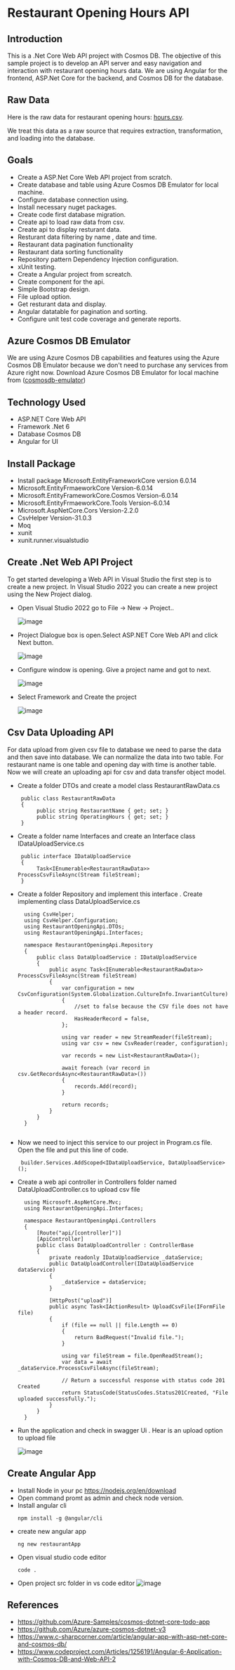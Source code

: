 # Restaurant Opening Hours API

## Introduction

This is a .Net Core Web API project with Cosmos DB. The objective of this sample project is to develop an API server and easy navigation and interaction with restaurant opening hours data. We are using Angular for the frontend, ASP.Net Core for the backend, and Cosmos DB for the database.

## Raw Data

Here is the raw data for restaurant opening hours: [hours.csv](https://gist.githubusercontent.com/ramzan-bs-23/bbc98dc64516242ccdb37fbd08b7cc4f/raw/dd55d01a7fc8efcbb08c5a2062b5c59c3c0471f9/hours.csv).

We treat this data as a raw source that requires extraction, transformation, and loading into the database.

## Goals 

- Create a ASP.Net Core Web API project from scratch.  
- Create database and table using Azure Cosmos DB Emulator for local machine.
- Configure database connection using.
- Install necessary nuget packages.  
- Create code first database migration.
- Create api to load raw data from csv.
- Create api to display resturant data.
- Resturant data filtering by name , date and time.
- Restaurant data pagination functionality
- Restaurant data sorting functionality
- Repository pattern Dependency Injection configuration.
- xUnit testing.
- Create a Angular project from screatch.
- Create component for the api.  
- Simple Bootstrap design.
- File upload option.
- Get resturant data and display.
- Angular datatable for pagination and sorting. 
- Configure unit test code coverage and generate reports.

## Azure Cosmos DB Emulator

We are using Azure Cosmos DB capabilities and features using the Azure Cosmos DB Emulator because we don't need to purchase any services from Azure right now.
Download Azure Cosmos DB Emulator for local machine from ([cosmosdb-emulator](https://aka.ms/cosmosdb-emulator))

## Technology Used

- ASP.NET Core Web API
- Framework .Net 6
- Database Cosmos DB
- Angular for UI

## Install Package

  - Install package Microsoft.EntityFrameworkCore version 6.0.14
  - Microsoft.EntityFrmaeworkCore Version-6.0.14
  - Microsoft.EntityFrameworkCore.Cosmos Version-6.0.14
  - Microsoft.EntityFrmaeworkCore.Tools Version-6.0.14
  - Microsoft.AspNetCore.Cors Version-2.2.0
  - CsvHelper Version-31.0.3
  - Moq
  - xunit
  - xunit.runner.visualstudio    

## Create .Net Web API Project

To get started developing a Web API in Visual Studio the first step is to create a new project. In Visual Studio 2022 you can create a new project using the New Project dialog. 

- Open Visual Studio 2022 go to File -> New -> Project..

  ![image](https://github.com/rakib33/rakibul-islam-backend-test-21April2024/assets/10026710/427b15a2-7d99-4c7c-bd72-c35009c18bf7)

- Project Dialogue box is open.Select ASP.NET Core Web API and click Next button.

  ![image](https://github.com/rakib33/rakibul-islam-backend-test-21April2024/assets/10026710/64765fe4-97a7-4c71-ac90-0308acc5d007)

- Configure window is opening. Give a project name and got to next.

  ![image](https://github.com/rakib33/rakibul-islam-backend-test-21April2024/assets/10026710/9c23857f-14eb-44c2-b3fc-b49f88cf35dc)

- Select Framework and Create the project

  ![image](https://github.com/rakib33/rakibul-islam-backend-test-21April2024/assets/10026710/15054e10-ef7a-4ec7-beaa-3d053f075421)

## Csv Data Uploading API

For data upload from given csv file to database we need to parse the data and then save into database. We can normalize the data into two table. For restaurant name is one table and opening day with time is another table. Now we will create an uploading api for csv and data transfer object model.

- Create a folder DTOs and create a model class RestaurantRawData.cs

  ```
   public class RestaurantRawData
   {
        public string RestaurantName { get; set; }
        public string OperatingHours { get; set; }
   }
  ```
- Create a folder name Interfaces and create an Interface class IDataUploadService.cs

  ```
   public interface IDataUploadService
   {
        Task<IEnumerable<RestaurantRawData>> ProcessCsvFileAsync(Stream fileStream);
   }
  ```
- Create a folder Repository and implement this interface . Create implementing class DataUploadService.cs

  ```
    using CsvHelper;
    using CsvHelper.Configuration;
    using RestaurantOpeningApi.DTOs;
    using RestaurantOpeningApi.Interfaces;
    
    namespace RestaurantOpeningApi.Repository
    {
        public class DataUploadService : IDataUploadService
        {
            public async Task<IEnumerable<RestaurantRawData>> ProcessCsvFileAsync(Stream fileStream)
            {
                var configuration = new CsvConfiguration(System.Globalization.CultureInfo.InvariantCulture)
                {
                    //set to false because the CSV file does not have a header record.
                    HasHeaderRecord = false,
                };
    
                using var reader = new StreamReader(fileStream);
                using var csv = new CsvReader(reader, configuration);
    
                var records = new List<RestaurantRawData>();
    
                await foreach (var record in csv.GetRecordsAsync<RestaurantRawData>())
                {
                    records.Add(record);
                }
    
                return records;
            }
        }
    }
    
  ```

- Now we need to inject this service to our project in Program.cs file. Open the file and put this line of code.

  ```  
   builder.Services.AddScoped<IDataUploadService, DataUploadService>();
  ```
- Create a web api controller in Controllers folder named DataUploadController.cs to upload csv file

  ```
    using Microsoft.AspNetCore.Mvc;
    using RestaurantOpeningApi.Interfaces;
    
    namespace RestaurantOpeningApi.Controllers
    {
        [Route("api/[controller]")]
        [ApiController]
        public class DataUploadController : ControllerBase
        {   
            private readonly IDataUploadService _dataService;
            public DataUploadController(IDataUploadService dataService)
            {
                _dataService = dataService;       
            }
    
            [HttpPost("upload")]
            public async Task<IActionResult> UploadCsvFile(IFormFile file)
            {
                if (file == null || file.Length == 0)
                {
                    return BadRequest("Invalid file.");
                }
    
                using var fileStream = file.OpenReadStream();
                var data = await _dataService.ProcessCsvFileAsync(fileStream);
    
                // Return a successful response with status code 201 Created
                return StatusCode(StatusCodes.Status201Created, "File uploaded successfully.");
            }
        }
    }
  ```
- Run the application and check in swagger Ui . Hear is an upload option to upload file 

  ![image](https://github.com/rakib33/rakibul-islam-backend-test-21April2024/assets/10026710/368add46-a066-457c-b3eb-7e63e9fc501c)

## Create Angular App

- Install Node in your pc https://nodejs.org/en/download
- Open command promt as admin and check node version.
- Install angular cli 
  ```
  npm install -g @angular/cli
  ```
- create new angular app
  ```
  ng new restaurantApp
  ```
- Open visual studio code editor
  ```
  code .
  ```
- Open project src folder in vs code editor
  ![image](https://github.com/rakib33/rakibul-islam-backend-test-21April2024/assets/10026710/7cf14011-f9b9-41bc-8f49-43226b1f5a36)
  
  
## References

- https://github.com/Azure-Samples/cosmos-dotnet-core-todo-app
- https://github.com/Azure/azure-cosmos-dotnet-v3
- https://www.c-sharpcorner.com/article/angular-app-with-asp-net-core-and-cosmos-db/
- https://www.codeproject.com/Articles/1256191/Angular-6-Application-with-Cosmos-DB-and-Web-API-2
